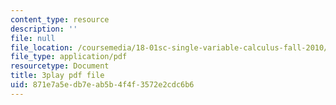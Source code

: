 ```yaml
---
content_type: resource
description: ''
file: null
file_location: /coursemedia/18-01sc-single-variable-calculus-fall-2010/871e7a5edb7eab5b4f4f3572e2cdc6b6_ER5B_YBFMJo.pdf
file_type: application/pdf
resourcetype: Document
title: 3play pdf file
uid: 871e7a5e-db7e-ab5b-4f4f-3572e2cdc6b6
---
```

